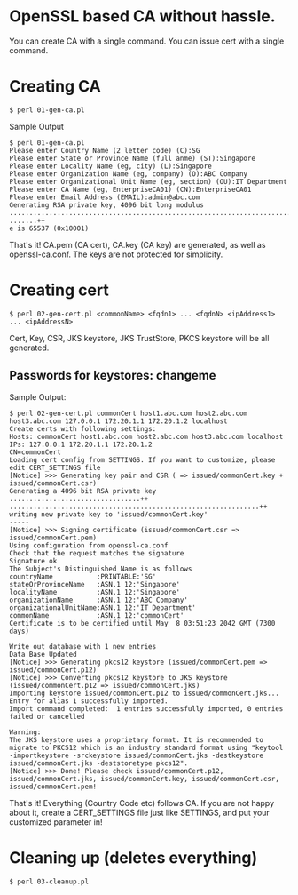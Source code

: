 # OpenSSL based CA without hassle. 

You can create CA with a single command.
You can issue cert with a single command.

# Creating CA
```
$ perl 01-gen-ca.pl 
```
Sample Output
```
$ perl 01-gen-ca.pl 
Please enter Country Name (2 letter code) (C):SG
Please enter State or Province Name (full anme) (ST):Singapore
Please enter Locality Name (eg, city) (L):Singapore
Please enter Organization Name (eg, company) (O):ABC Company
Please enter Organizational Unit Name (eg, section) (OU):IT Department
Please enter CA Name (eg, EnterpriseCA01) (CN):EnterpriseCA01
Please enter Email Address (EMAIL):admin@abc.com
Generating RSA private key, 4096 bit long modulus
........................................................................................................................++
.......++
e is 65537 (0x10001)
```
That's it! CA.pem (CA cert), CA.key (CA key) are generated, as well as openssl-ca.conf.
The keys are not protected for simplicity.
# Creating cert
```
$ perl 02-gen-cert.pl <commonName> <fqdn1> ... <fqdnN> <ipAddress1> ... <ipAddressN>
```
Cert, Key, CSR, JKS keystore, JKS TrustStore, PKCS keystore will be all generated.

## Passwords for keystores: changeme

Sample Output:
```
$ perl 02-gen-cert.pl commonCert host1.abc.com host2.abc.com host3.abc.com 127.0.0.1 172.20.1.1 172.20.1.2 localhost
Create certs with following settings:
Hosts: commonCert host1.abc.com host2.abc.com host3.abc.com localhost
IPs: 127.0.0.1 172.20.1.1 172.20.1.2
CN=commonCert
Loading cert config from SETTINGS. If you want to customize, please edit CERT_SETTINGS file
[Notice] >>> Generating key pair and CSR ( => issued/commonCert.key + issued/commonCert.csr)
Generating a 4096 bit RSA private key
.................................++
...............................................................++
writing new private key to 'issued/commonCert.key'
-----
[Notice] >>> Signing certificate (issued/commonCert.csr => issued/commonCert.pem)
Using configuration from openssl-ca.conf
Check that the request matches the signature
Signature ok
The Subject's Distinguished Name is as follows
countryName           :PRINTABLE:'SG'
stateOrProvinceName   :ASN.1 12:'Singapore'
localityName          :ASN.1 12:'Singapore'
organizationName      :ASN.1 12:'ABC Company'
organizationalUnitName:ASN.1 12:'IT Department'
commonName            :ASN.1 12:'commonCert'
Certificate is to be certified until May  8 03:51:23 2042 GMT (7300 days)

Write out database with 1 new entries
Data Base Updated
[Notice] >>> Generating pkcs12 keystore (issued/commonCert.pem => issued/commonCert.p12)
[Notice] >>> Converting pkcs12 keystore to JKS keystore (issued/commonCert.p12 => issued/commonCert.jks)
Importing keystore issued/commonCert.p12 to issued/commonCert.jks...
Entry for alias 1 successfully imported.
Import command completed:  1 entries successfully imported, 0 entries failed or cancelled

Warning:
The JKS keystore uses a proprietary format. It is recommended to migrate to PKCS12 which is an industry standard format using "keytool -importkeystore -srckeystore issued/commonCert.jks -destkeystore issued/commonCert.jks -deststoretype pkcs12".
[Notice] >>> Done! Please check issued/commonCert.p12, issued/commonCert.jks, issued/commonCert.key, issued/commonCert.csr, issued/commonCert.pem!
```
That's it! Everything (Country Code etc) follows CA. If you are not happy about it, create a CERT_SETTINGS file just like SETTINGS, and put your customized parameter in!

# Cleaning up (deletes everything)
```
$ perl 03-cleanup.pl
```

